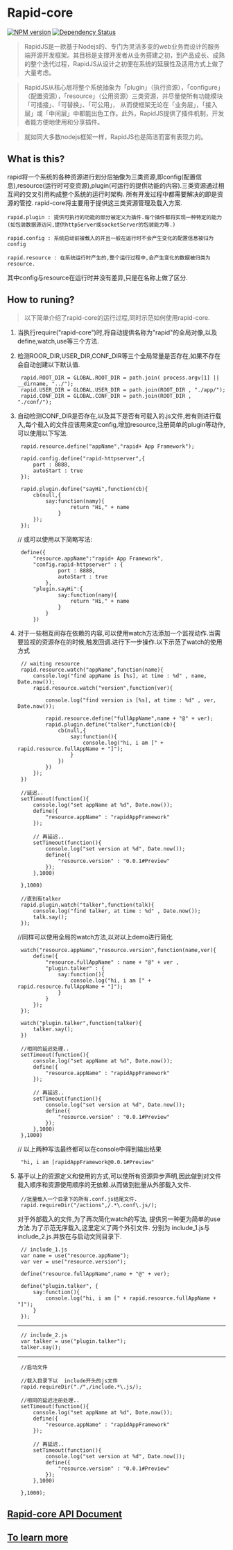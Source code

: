 # Rapid-core

[![NPM version](https://badge.fury.io/js/rapid-core.svg)](http://badge.fury.io/js/rapid-core)
[![Dependency Status](https://david-dm.org/clouda-team/rapid-core.svg)](https://david-dm.org/clouda-team/rapid-core)

> RapidJS是一款基于Nodejs的、专门为灵活多变的web业务而设计的服务端开源开发框架。其目标是支撑开发者从业务搭建之初，到产品成长、成熟的整个迭代过程，RapidJS从设计之初便在系统的延展性及适用方式上做了大量考虑。

> RapidJS从核心层将整个系统抽象为「plugin」（执行资源），「configure」（配置资源），「resource」（公用资源）三类资源，并尽量使所有功能模块「可插接」、「可替换」、「可公用」， 从而使框架无论在「业务层」，「接入层」或「中间层」中都能出色工作。此外，RapidJS提供了插件机制，开发者能方便地使用和分享插件。

> 就如同大多数nodejs框架一样，RapidJS也是简洁而富有表现力的。

## What is this?
rapid将一个系统的各种资源进行划分后抽像为三类资源,即config(配置信息),resource(运行时可变资源),plugin(可运行的提供功能的内容).三类资源通过相互间的交叉引用构成整个系统的运行时架构. 所有开发过程中都需要解决的即是资源的管控. rapid-core将主要用于提供这三类资源管理及载入方案.

	rapid.plugin : 提供可执行的功能的部分被定义为插件.每个插件都将实现一种特定的能力(如包装数据源访问,提供httpServer或socketServer的包装能力等.)

	rapid.config : 系统启动前被载入的并且一般在运行时不会产生变化的配置信息被归为config

	rapid.resource : 在系统运行时产生的,整个运行过程中,会产生变化的数据被归类为resource.

其中config与resource在运行时并没有差异,只是在名称上做了区分.

## How to runing?

> 以下简单介绍了rapid-core的运行过程,同时示范如何使用rapid-core.

1. 当执行require("rapid-core")时,将自动提供名称为"rapid"的全局对像,以及define,watch,use等三个方法.
2. 检测ROOR_DIR,USER_DIR,CONF_DIR等三个全局常量是否存在,如果不存在会自动创建以下默认值.

		rapid.ROOT_DIR = GLOBAL.ROOT_DIR = path.join( process.argv[1] || __dirname, "../");
		rapid.USER_DIR = GLOBAL.USER_DIR = path.join(ROOT_DIR , "./app/");
		rapid.CONF_DIR = GLOBAL.CONF_DIR = path.join(ROOT_DIR , "./conf/");

3. 自动检测CONF_DIR是否存在,以及其下是否有可载入的.js文件,若有则进行载入,每个载入的文件应该用来定config,增加resource,注册简单的plugin等动作,可以使用以下写法.

		rapid.resource.define("appName","rapid+ App Framework");
		
		rapid.config.define("rapid-httpserver",{
			port : 8888,
			autoStart : true
		});
		
		rapid.plugin.define("sayHi",function(cb){
			cb(null,{
				say:function(namy){
						return "Hi," + name
					}
			});
		});
		
	// 或可以使用以下简略写法:
 
		define({
			"resource.appName":"rapid+ App Framework",
			"config.rapid-httpserver" : {
					port : 8888,
					autoStart : true
				},
			"plugin.sayHi":{
					say:function(namy){
						return "Hi," + name
					}
				}
			})
			
4. 对于一些相互间存在依赖的内容,可以使用watch方法添加一个监视动作.当需要监视的资源存在的时候,触发回调.进行下一步操作.以下示范了watch的使用方式
		
		// waiting resource
		rapid.resource.watch("appName",function(name){
			console.log("find appName is [%s], at time : %d" , name, Date.now());
			rapid.resource.watch("version",function(ver){
				
				console.log("find version is [%s], at time : %d" , ver, Date.now());
				
				rapid.resource.define("fullAppName",name + "@" + ver);
				rapid.plugin.define("talker",function(cb){
					cb(null,{
						say:function(){
							console.log("hi, i am [" + rapid.resource.fullAppName + "]");
						}
					})
				})
			});
		})
		
		//延迟..
		setTimeout(function(){
			console.log("set appName at %d", Date.now());
			define({
				"resource.appName" : "rapidAppFramework"
			});
			
			// 再延迟..
			setTimeout(function(){
				console.log("set version at %d", Date.now());
				define({
					"resource.version" : "0.0.1#Preview"
				});
			},1000)
			
		},1000)
		
		//直到有talker
		rapid.plugin.watch("talker",function(talk){
			console.log("find talker, at time : %d" , Date.now());
			talk.say();
		});	
		
	//同样可以使用全局的watch方法,以对以上demo进行简化
				
		watch("resource.appName","resource.version",function(name,ver){
			define({
				"resource.fullAppName" : name + "@" + ver , 
				"plugin.talker" : {
					say:function(){
						console.log("hi, i am [" + rapid.resource.fullAppName + "]");
					}
				}
			});
		});
		
		watch("plugin.talker",function(talker){
			talker.say();
		})
		
		//相同的延迟处理..
		setTimeout(function(){
			console.log("set appName at %d", Date.now());
			define({
				"resource.appName" : "rapidAppFramework"
			});
			
			// 再延迟..
			setTimeout(function(){
				console.log("set version at %d", Date.now());
				define({
					"resource.version" : "0.0.1#Preview"
				});
			},1000)
		},1000)

	// 以上两种写法最终都可以在console中得到输出结果
	
		"hi, i am [rapidAppFramework@0.0.1#Preview"
5. 基于以上的资源定义和使用的方式,可以使所有资源异步声明,因此做到对文件载入顺序和资源使用顺序的无依赖.从而做到批量从外部载入文件.
 		
 		//批量载入一个目录下的所有.conf.js结尾文件.
 		rapid.requireDir("/actions",/.*\.conf\.js/);
 		
	对于外部载入的文件,为了再次简化watch的写法, 提供另一种更为简单的use方法.为了示范无序载入,这里定义了两个外引文件. 分别为 include_1.js与include_2.js.并放在与启动文同目录下.
	

		// include_1.js
		var name = use("resource.appName");
		var ver = use("resource.version");
		
		define("resource.fullAppName",name + "@" + ver);
		
		define("plugin.talker", {
			say:function(){
				console.log("hi, i am [" + rapid.resource.fullAppName + "]");
			}
		});
		
	--------
	
		// include_2.js
		var talker = use("plugin.talker");
		talker.say();
		
	--------
		
		//启动文件
		
		//载入目录下以  include开头的js文件
		rapid.requireDir("./",/include.*\.js/);
		
		//相同的延迟注册处理..
		setTimeout(function(){
			console.log("set appName at %d", Date.now());
			define({
				"resource.appName" : "rapidAppFramework"
			});
			
			// 再延迟..
			setTimeout(function(){
				console.log("set version at %d", Date.now());
				define({
					"resource.version" : "0.0.1#Preview"
				});
			},1000)
			
		},1000);
		
## [Rapid-core API Document ](http://cloudaplus.duapp.com/rapid/core/api_document)


## [To learn more](http://cloudaplus.duapp.com/)


